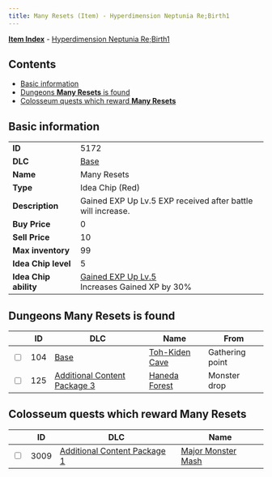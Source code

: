 ```yaml
---
title: Many Resets (Item) - Hyperdimension Neptunia Re;Birth1
---
```


[**Item Index**](/neptunia/rb1/item/index.html) - [Hyperdimension Neptunia Re;Birth1](/neptunia/rb1)

## Contents

- [Basic information](#basic-information)
- [Dungeons **Many Resets** is found](#dungeons-many-resets-is-found)
- [Colosseum quests which reward **Many Resets**](#colosseum-quests-which-reward-many-resets)

## Basic information

|   |   |
| -- | -- |
| **ID** | 5172 |
| **DLC** | [Base](/neptunia/rb1/dlc/1-base.html) |
| **Name** | Many Resets |
| **Type** | Idea Chip (Red) |
| **Description** | Gained EXP Up Lv.5 EXP received after battle will increase. |
| **Buy Price** | 0 |
| **Sell Price** | 10 |
| **Max inventory** | 99 |
| **Idea Chip level** | 5 |
| **Idea Chip ability** | [Gained EXP Up Lv.5](/neptunia/rb1/avatar/1-9671-gained-exp-up-lv-5.html)<br />Increases Gained XP by 30% |


## Dungeons **Many Resets** is found

|    | ID | DLC | Name | From |
| -- | -- | --- | ---- | ---- |
| <input type="checkbox" id="rb1-dungeon-1-104" class="trackbox" /> | 104 | [Base](/neptunia/rb1/dlc/1-base.html) | [Toh-Kiden Cave](/neptunia/rb1/dungeon/1-104-toh-kiden-cave.html) | Gathering point |
| <input type="checkbox" id="rb1-dungeon-12-125" class="trackbox" /> | 125 | [Additional Content Package 3](/neptunia/rb1/dlc/12-pack3.html) | [Haneda Forest](/neptunia/rb1/dungeon/12-125-haneda-forest.html) | Monster drop |


## Colosseum quests which reward **Many Resets**

|    | ID | DLC | Name |
| -- | -- | --- | ---- |
| <input type="checkbox" id="rb1-colosseum-10-3009" class="trackbox" /> | 3009 | [Additional Content Package 1](/neptunia/rb1/dlc/10-pack1.html) | [Major Monster Mash](/neptunia/rb1/colosseum/10-3009-major-monster-mash.html) |
